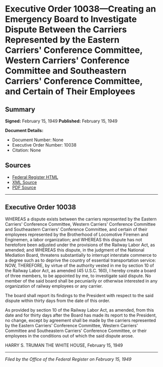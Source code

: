 # Executive Order 10038—Creating an Emergency Board to Investigate Dispute Between the Carriers Represented by the Eastern Carriers' Conference Committee, Western Carriers' Conference Committee and Southeastern Carriers' Conference Committee, and Certain of Their Employees

## Summary

**Signed:** February 15, 1949
**Published:** February 15, 1949

**Document Details:**
- Document Number: None
- Executive Order Number: 10038
- Citation: None

## Sources
- [Federal Register HTML](https://www.presidency.ucsb.edu/documents/executive-order-10038-creating-emergency-board-investigate-dispute-between-the-carriers)
- [XML Source](None)
- [PDF Source](None)

---

## Executive Order 10038

WHEREAS a dispute exists between the carriers represented by the Eastern Carriers' Conference Committee, Western Carriers' Conference Committee and Southeastern Carriers' Conference Committee, and certain of their employees represented by the Brotherhood of Locomotive Firemen and Enginemen, a labor organization; and
WHEREAS this dispute has not heretofore been adjusted under the provisions of the Railway Labor Act, as amended; and
WHEREAS this dispute, in the judgment of the National Mediation Board, threatens substantially to interrupt interstate commerce to a degree such as to deprive the country of essential transportation service:
NOW, THEREFORE, by virtue of the authority vested in me by section 10 of the Railway Labor Act, as amended (45 U.S.C. 160), I hereby create a board of three members, to be appointed by me, to investigate said dispute. No member of the said board shall be pecuniarily or otherwise interested in any organization of railway employees or any carrier.

The board shall report its findings to the President with respect to the said dispute within thirty days from the date of this order.

As provided by section 10 of the Railway Labor Act, as amended, from this date and for thirty days after the Board has made its report to the President, no change, except by agreement shall be made by the carriers represented by the Eastern Carriers' Conference Committee, Western Carriers' Committee and Southeastern Carriers' Conference Committee, or their employees in the conditions out of which the said dispute arose.

HARRY S. TRUMAN
THE WHITE HOUSE,
February 15, 1949

---

*Filed by the Office of the Federal Register on February 15, 1949*
